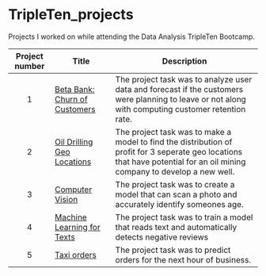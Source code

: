 # TripleTen_projects
Projects I worked on while attending the Data Analysis TripleTen Bootcamp.


| Project number | Title | Description |
| :-----------: | ----------- |----------- |
| 1 | [Beta Bank: Churn of Customers](https://github.com/AJ3408/TripleTen-Projects/blob/main/Beta_Bank_customer_churn.ipynb) |  The project task was to analyze user data and forecast if the customers were planning to leave or not along with computing customer retention rate. |
| 2 | [Oil Drilling Geo Locations](https://github.com/AJ3408/TripleTen-Projects/blob/main/Oil_Drilling_Geo_locations.ipynb) |  The project task was to make a model to find the distribution of profit for 3 seperate geo locations that have potential for an oil mining company to develop a new well. |
| 3 | [Computer Vision](https://github.com/AJ3408/TripleTen-Projects/blob/main/Machine_learning_computer_vision.ipynb) | The project task was to create a model that can scan a photo and accurately identify someones age. |
| 4 | [Machine Learning for Texts](https://github.com/AJ3408/TripleTen-Projects/blob/main/Machine_Learning_for_texts.ipynb) | The project task was to train a model that reads text and automatically detects negative reviews |
| 5 | [Taxi orders](https://github.com/AJ3408/TripleTen-Projects/blob/main/Taxi_orders_predicted_within_one_hour.ipynb) | The project task was to predict orders for the next hour of business. |
